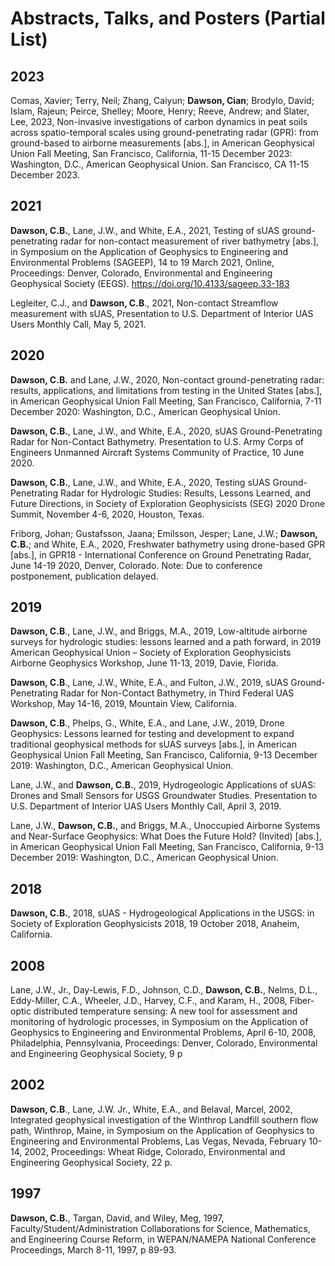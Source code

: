 # Abstracts, Talks, and Posters (Partial List)


## 2023
Comas, Xavier; Terry, Neil; Zhang, Caiyun; **Dawson, Cian**; Brodylo, David; Islam, Rajeun; Peirce, Shelley; Moore, Henry; Reeve, Andrew; and Slater, Lee, 2023, Non-invasive investigations of carbon dynamics in peat soils across spatio-temporal scales using ground-penetrating radar (GPR): from ground-based to airborne measurements [abs.], in American Geophysical Union Fall Meeting, San Francisco, California, 11-15 December 2023: Washington, D.C., American Geophysical Union. San Francisco, CA 11-15 December 2023.

## 2021

**Dawson, C.B.**, Lane, J.W., and White, E.A., 2021, Testing of sUAS ground-penetrating radar for non-contact measurement of river bathymetry [abs.], in Symposium on the Application of Geophysics to Engineering and Environmental Problems (SAGEEP), 14 to 19 March 2021, Online, Proceedings: Denver, Colorado, Environmental and Engineering Geophysical Society (EEGS). https://doi.org/10.4133/sageep.33-183 

Legleiter, C.J., and **Dawson, C.B**., 2021, Non-contact Streamflow measurement with sUAS, Presentation to U.S. Department of Interior UAS Users Monthly Call, May 5, 2021.

## 2020

**Dawson, C.B.** and Lane, J.W., 2020, Non-contact ground-penetrating radar: results, applications, and limitations from testing in the United States [abs.], in American Geophysical Union Fall Meeting, San Francisco, California, 7-11 December 2020: Washington, D.C., American Geophysical Union.

**Dawson, C.B.**, Lane, J.W., and White, E.A., 2020, sUAS Ground-Penetrating Radar for Non-Contact Bathymetry. Presentation to U.S. Army Corps of Engineers Unmanned Aircraft Systems Community of Practice, 10 June 2020.

**Dawson, C.B.**, Lane, J.W., and White, E.A., 2020, Testing sUAS Ground-Penetrating Radar for Hydrologic Studies: Results, Lessons Learned, and Future Directions, in Society of Exploration Geophysicists (SEG) 2020 Drone Summit, November 4-6, 2020, Houston, Texas. 

Friborg, Johan; Gustafsson, Jaana; Emilsson, Jesper; Lane, J.W.; **Dawson, C.B.**; and White, E.A., 2020, Freshwater bathymetry using drone-based GPR [abs.], in GPR18 - International Conference on Ground Penetrating Radar, June 14-19 2020, Denver, Colorado. Note: Due to conference postponement, publication delayed.

## 2019

**Dawson, C.B**., Lane, J.W., and Briggs, M.A., 2019, Low-altitude airborne surveys for hydrologic studies: lessons learned and a path forward, in 2019 American Geophysical Union – Society of Exploration Geophysicists Airborne Geophysics Workshop, June 11-13, 2019, Davie, Florida.

**Dawson, C.B**., Lane, J.W., White, E.A., and Fulton, J.W., 2019, sUAS Ground-Penetrating Radar for Non-Contact Bathymetry, in Third Federal UAS Workshop, May 14-16, 2019, Mountain View, California.

**Dawson, C.B**., Phelps, G., White, E.A., and Lane, J.W., 2019, Drone Geophysics: Lessons learned for testing and development to expand traditional geophysical methods for sUAS surveys [abs.], in American Geophysical Union Fall Meeting, San Francisco, California, 9-13 December 2019: Washington, D.C., American Geophysical Union.

Lane, J.W., and **Dawson, C.B.**, 2019, Hydrogeologic Applications of sUAS: Drones and Small Sensors for USGS Groundwater Studies. Presentation to U.S. Department of Interior UAS Users Monthly Call, April 3, 2019.

Lane, J.W., **Dawson, C.B.**, and Briggs, M.A., Unoccupied Airborne Systems and Near-Surface Geophysics: What Does the Future Hold? (Invited) [abs.], in American Geophysical Union Fall Meeting, San Francisco, California, 9-13 December 2019: Washington, D.C., American Geophysical Union. 

## 2018 

**Dawson, C.B.**, 2018, sUAS - Hydrogeological Applications in the USGS: in Society of Exploration Geophysicists 2018, 19 October 2018, Anaheim, California.

## 2008

Lane, J.W., Jr., Day-Lewis, F.D., Johnson, C.D., **Dawson, C.B.**, Nelms, D.L., Eddy-Miller, C.A., Wheeler, J.D., Harvey, C.F., and Karam, H., 2008, Fiber-optic distributed temperature sensing: A new tool for assessment and monitoring of hydrologic processes, in Symposium on the Application of Geophysics to Engineering and Environmental Problems, April 6-10, 2008, Philadelphia, Pennsylvania, Proceedings: Denver, Colorado, Environmental and Engineering Geophysical Society, 9 p

## 2002 

**Dawson, C.B**., Lane, J.W. Jr., White, E.A., and Belaval, Marcel, 2002, Integrated geophysical investigation of the Winthrop Landfill southern flow path, Winthrop, Maine, in Symposium on the Application of Geophysics to Engineering and Environmental Problems, Las Vegas, Nevada, February 10-14, 2002, Proceedings: Wheat Ridge, Colorado, Environmental and Engineering Geophysical Society, 22 p.

## 1997

**Dawson, C.B.**, Targan, David, and Wiley, Meg, 1997, Faculty/Student/Administration Collaborations for Science, Mathematics, and Engineering Course Reform, in WEPAN/NAMEPA National Conference Proceedings, March 8-11, 1997, p 89-93.

